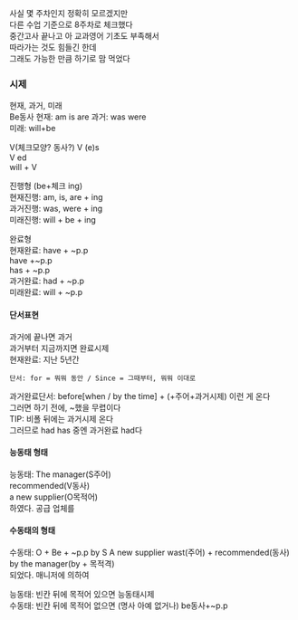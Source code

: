 사실 몇 주차인지 정확히 모르겠지만  
다른 수업 기준으로 8주차로 체크했다  
중간고사 끝나고 아 교과영어 기초도 부족해서  
따라가는 것도 힘들긴 한데  
그래도 가능한 만큼 하기로 맘 먹었다  
  
### 시제 
현재, 과거, 미래  
Be동사
현재: am is are 
과거: was were  
미래: will+be  

V(체크모양? 동사?) 
V (e)s  
V ed  
will + V  

진행형 (be+체크 ing)  
현재진행: am, is, are + ing  
과거진행: was, were + ing  
미래진행: will + be + ing  
  
완료형  
현재완료:  have + ~p.p  
have +~p.p  
has + ~p.p  
과거완료: had + ~p.p  
미래완료: will + ~p.p  
  
#### 단서표현 
과거에 끝나면 과거  
과거부터 지금까지면 완료시제  
현재완료: 지난 5년간  
  
```
단서: for = 뭐뭐 동안 / Since = 그때부터, 뭐뭐 이대로  
```
과거완료단서: before[when / by the time] + (+주어+과거시제) 이런 게 온다  
그러면 하기 전에, ~했을 무렵이다  
TIP: 비폴 뒤에는 과거시제 온다  
그러므로 had has 중엔 과거완료 had다  
  
#### 능동태 형태 
능동태: 
The manager(S주어)  
recommended(V동사)  
a new supplier(O목적어)  
하였다. 공급 업체를  
  
#### 수동태의 형태 
수동태: O + Be + ~p.p by S
A new supplier wast(주어) + recommended(동사)  by the manager(by + 목적격)  
되었다. 매니저에 의하여  
  
능동태: 빈칸 뒤에 목적어 있으면 능동태시제  
수동태: 빈칸 뒤에 목적어 없으면 
(명사 아예 없거나) be동사+~p.p  
  

